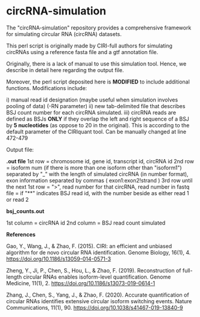 # circRNA-simulation
The "circRNA-simulation" repository provides a comprehensive framework for simulating circular RNA (circRNA) datasets.

This perl script is originally made by CIRI-full authors for simulating circRNAs using a reference fasta file and a gtf annotation file.

Originally, there is a lack of manual to use this simulation tool. Hence, we describe in detail here regarding the output file.

Moreover, the perl script deposited here is **MODIFIED** to include additional functions. Modifications include:

i) manual read id designation (maybe useful when simulation involves pooling of data) (-RN parameter)
ii) new tab-delimited file that describes BSJ count number for each circRNA simulated.
iii) circRNA reads are defined as BSJs **ONLY** if they overlap the left and right sequence of a BSJ by **5 nucleotides** (as oppose to 20 in the original). This is according to the default parameter of the CIRIquant tool. Can be manually changed at line 472-479

Output file:

**.out file**
1st row = chromosome id, gene id, transcript id, circRNA id
2nd row = isoform num (if there is more than one isoform other than "isoform1") separated by "_" with the length of simulated circRNA (in number format), exon information separated by commas ( exon1:exon2!strand ) 
3rd row until the next 1st row = ">", read number for that circRNA, read number in fastq file
                 = if "**" indicates BSJ read id, with the number beside as either read 1 or read 2


**bsj_counts.out**

1st column = circRNA id
2nd column = BSJ read count simulated







**References**

Gao, Y., Wang, J., & Zhao, F. (2015). CIRI: an efficient and unbiased algorithm for de novo circular RNA identification. Genome Biology, 16(1), 4. https://doi.org/10.1186/s13059-014-0571-3 

Zheng, Y., Ji, P., Chen, S., Hou, L., & Zhao, F. (2019). Reconstruction of full-length circular RNAs enables isoform-level quantification. Genome Medicine, 11(1), 2. https://doi.org/10.1186/s13073-019-0614-1 

Zhang, J., Chen, S., Yang, J., & Zhao, F. (2020). Accurate quantification of circular RNAs identifies extensive circular isoform switching events. Nature Communications, 11(1), 90. https://doi.org/10.1038/s41467-019-13840-9 





